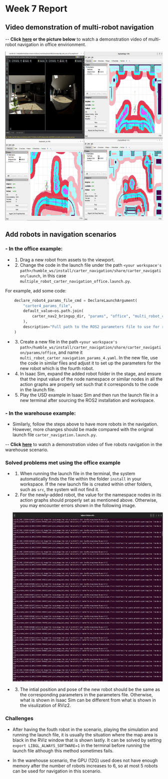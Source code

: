 # Week 7 Report
## Video demonstration of multi-robot navigation
-- **Click [here](https://nottinghamedu1-my.sharepoint.com/:v:/g/personal/scykl2_nottingham_edu_cn/EfNp9rG-MRJIsAoBV6zqkugBFrXVd3gSmt_ufK_5GTn7OQ?e=WkFzym) or the picture below** to watch a demonstration video of multi-robot navigation in office envirionment.


  <a href="videos/multi-robot_navigation_office_demo.webm" target="_blank"><img src="images/multi-robot_navigation_office.png" alt="Demo of multi-robot navigation (click to see a video)" width="864" height="540" border="0" /></a>

## Add robots in navigation scenarios

### - In the office example:

- 1. Drag a new robot from assets to the viewport.
- 2. Change the code in the launch file under the path `<your workspace's path>/humble_ws/install/carter_navigation/share/carter_navigation/launch`, in this case `multiple_robot_carter_navigation_office.launch.py`. 

For example, add some code:
```python
    declare_robot4_params_file_cmd = DeclareLaunchArgument(
        "carter4_params_file",
        default_value=os.path.join(
            carter_nav2_bringup_dir, "params", "office", "multi_robot_carter_navigation_params_4.yaml"
        ),
        description="Full path to the ROS2 parameters file to use for robot4 launched nodes",
    )
```
- 3. Create a new file in the path `<your workspace's path>/humble_ws/install/carter_navigation/share/carter_navigation/params/office`, and name it `multi_robot_carter_navigation_params_4.yaml`. In the new file, use the code in similar files and adjust it to set up the parameters for the new robot which is the fourth robot.

- 4. In Isaac Sim, expand the added robot folder in the stage, and ensure that the input value of the node namespace or similar nodes in all the action graphs are properly set such that it corresponds to the code in the launch file.

- 5. Play the USD example in Isaac Sim and then run the launch file in a new terminal after sourcing the ROS2 installation and workspace.

### - In the warehouse example:

- Similarly, follow the steps above to have more robots in the navigation. However, more changes should be made compared with the original launch file `carter_navigation.launch.py`.

-- **Click [here](https://nottinghamedu1-my.sharepoint.com/:v:/g/personal/scykl2_nottingham_edu_cn/EeqSwU_d-zBFn2XzM-k5oIEB-oxSYBaV_KXKdRShjWJOpA?e=tW09gO)** to watch a demonstration video of five robots navigation in the warehouse scenario.


### Solved problems met using the office example

- 1. When running the launch file in the terminal, the system automatically finds the file within the folder `install` in your workspace. If the new launch file is created within other folders, such as `src`, the system will not find it.

- 2. For the newly-added robot, the value for the namespace nodes in its action graphs should properly set as mentioned above. Otherwise, you may encounter errors shown in the following image.

  <a target="_blank"><img src="images/office_error2_1.png" alt="Image showing an error: `Timed out waiting for transform from base_link to map to become available, tf error: Invalid frame ID 'map' passed to canTransform argument target_frame - frame does not exist`" width="864" height="540" border="0" /></a>

- 3. The intial position and pose of the new robot should be the same as the corresponding parameters in the parameters file. Otherwise, what is shown in Isaac Sim can be different from what is shown in the visulization of RViz2.

### Challenges

- After having the fouth robot in the scenario, playing the simulation and running the launch file, it is usually the situation where the map area is black in the RViz window that is shown lastly. It can be solved by setting `export LIBGL_ALWAYS_SOFTWARE=1` in the terminal before running the launch file although this method sometimes fails.

- In the warehouse scenario, the GPU (12G) used does not have enough memory after the number of robots increases to 6, so at most 5 robots can be used for navigation in this scenario.  